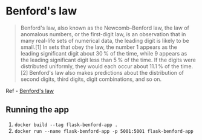 # Benford's law 
> Benford's law, also known as the Newcomb–Benford law, the law of anomalous numbers, or the first-digit law, is an observation that in many real-life sets of numerical data, the leading digit is likely to be small.[1] In sets that obey the law, the number 1 appears as the leading significant digit about 30 % of the time, while 9 appears as the leading significant digit less than 5 % of the time. If the digits were distributed uniformly, they would each occur about 11.1 % of the time.[2] Benford's law also makes predictions about the distribution of second digits, third digits, digit combinations, and so on.

Ref - [Benford's law](https://en.wikipedia.org/wiki/Benford%27s_law)


## Running the app
  1. `docker build --tag flask-benford-app .`
  2. `docker run --name flask-benford-app -p 5001:5001 flask-benford-app`
